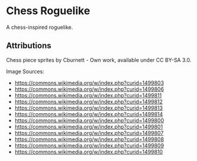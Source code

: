 # Chess Roguelike
A chess-inspired roguelike.

## Attributions
Chess piece sprites by Cburnett - Own work, available under CC BY-SA 3.0.

Image Sources:
- https://commons.wikimedia.org/w/index.php?curid=1499803
- https://commons.wikimedia.org/w/index.php?curid=1499806
- https://commons.wikimedia.org/w/index.php?curid=1499811
- https://commons.wikimedia.org/w/index.php?curid=1499812
- https://commons.wikimedia.org/w/index.php?curid=1499813
- https://commons.wikimedia.org/w/index.php?curid=1499814
- https://commons.wikimedia.org/w/index.php?curid=1499800
- https://commons.wikimedia.org/w/index.php?curid=1499801
- https://commons.wikimedia.org/w/index.php?curid=1499807
- https://commons.wikimedia.org/w/index.php?curid=1499808
- https://commons.wikimedia.org/w/index.php?curid=1499809
- https://commons.wikimedia.org/w/index.php?curid=1499810
